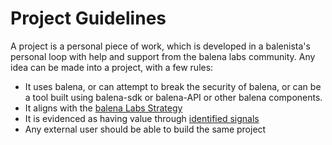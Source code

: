 # Project Guidelines

A project is a personal piece of work, which is developed in a balenista's personal loop with help and support from the balena labs community. Any idea can be made into a project, with a few rules:

- It uses balena, or can attempt to break the security of balena, or can be a tool built using balena-sdk or balena-API or other balena components.
- It aligns with the [balena Labs Strategy](https://docs.google.com/document/d/1CyFKoTX9H2MQVYJXL19X4snDcmA8j20Wfr_B7_g8h58/edit#heading=h.vkqeoxqdhw)
- It is evidenced as having value through [identified signals](https://docs.google.com/document/d/1CyFKoTX9H2MQVYJXL19X4snDcmA8j20Wfr_B7_g8h58/edit#heading=h.gbyxvc81pipm)
- Any external user should be able to build the same project
